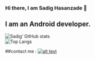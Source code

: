 ### Hi there, l am Sadig Hasanzade 👋

## l am an Android developer.
![Sadig’ GitHub stats](https://github-readme-stats.vercel.app/api?username=sadighasanzade&theme=synthwave&show_icons=true&count_private=true)
<br>
![Top Langs](https://github-readme-stats.vercel.app/api/top-langs/?username=sadighasanzade&theme=synthwave)

##contact me : 
<a href=https://www.linkedin.com/in/andres-villegas-79867ab7>![alt text](https://img.shields.io/badge/-LinkedIn-0e76a8?style=plastic&logo=linkedIn)</a>

